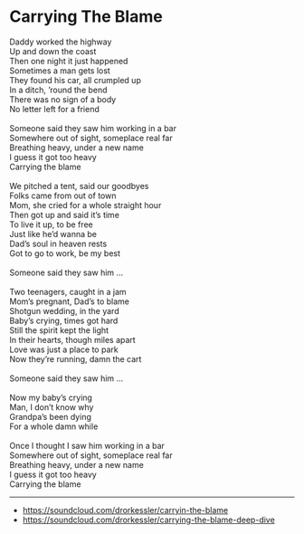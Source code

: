 # Carrying The Blame

Daddy worked the highway\
Up and down the coast\
Then one night it just happened\
Sometimes a man gets lost\
They found his car, all crumpled up\
In a ditch, ’round the bend\
There was no sign of a body\
No letter left for a friend\
\
Someone said they saw him working in a bar\
Somewhere out of sight, someplace real far\
Breathing heavy, under a new name\
I guess it got too heavy\
Carrying the blame\
\
We pitched a tent, said our goodbyes\
Folks came from out of town\
Mom, she cried for a whole straight hour\
Then got up and said it’s time\
To live it up, to be free\
Just like he’d wanna be\
Dad’s soul in heaven rests\
Got to go to work, be my best\
\
Someone said they saw him …\
\
Two teenagers, caught in a jam\
Mom’s pregnant, Dad’s to blame\
Shotgun wedding, in the yard\
Baby’s crying, times got hard\
Still the spirit kept the light\
In their hearts, though miles apart\
Love was just a place to park\
Now they’re running, damn the cart\
\
Someone said they saw him …\
\
Now my baby’s crying\
Man, I don’t know why\
Grandpa’s been dying\
For a whole damn while\
\
Once I thought I saw him working in a bar\
Somewhere out of sight, someplace real far\
Breathing heavy, under a new name\
I guess it got too heavy\
Carrying the blame

---
- https://soundcloud.com/drorkessler/carryin-the-blame
- https://soundcloud.com/drorkessler/carrying-the-blame-deep-dive
